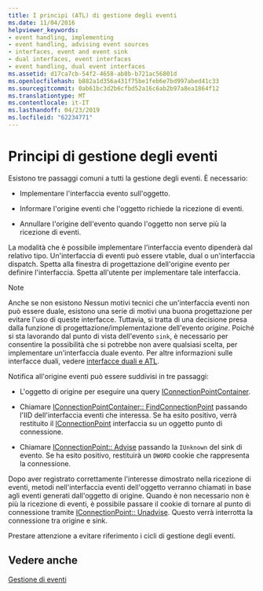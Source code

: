 ```yaml
---
title: I principi (ATL) di gestione degli eventi
ms.date: 11/04/2016
helpviewer_keywords:
- event handling, implementing
- event handling, advising event sources
- interfaces, event and event sink
- dual interfaces, event interfaces
- event handling, dual event interfaces
ms.assetid: d17ca7cb-54f2-4658-ab8b-b721ac56801d
ms.openlocfilehash: b882a1d356a431f75be1feb6e7bd997abed41c33
ms.sourcegitcommit: 0ab61bc3d2b6cfbd52a16c6ab2b97a8ea1864f12
ms.translationtype: MT
ms.contentlocale: it-IT
ms.lasthandoff: 04/23/2019
ms.locfileid: "62234771"
---
```

# <a name="event-handling-principles"></a>Principi di gestione degli eventi

Esistono tre passaggi comuni a tutti la gestione degli eventi. È necessario:

- Implementare l'interfaccia evento sull'oggetto.

- Informare l'origine eventi che l'oggetto richiede la ricezione di eventi.

- Annullare l'origine dell'evento quando l'oggetto non serve più la ricezione di eventi.

La modalità che è possibile implementare l'interfaccia evento dipenderà dal relativo tipo. Un'interfaccia di eventi può essere vtable, dual o un'interfaccia dispatch. Spetta alla finestra di progettazione dell'origine evento per definire l'interfaccia. Spetta all'utente per implementare tale interfaccia.

> [!NOTE]
>  Anche se non esistono Nessun motivi tecnici che un'interfaccia eventi non può essere duale, esistono una serie di motivi una buona progettazione per evitare l'uso di queste interfacce. Tuttavia, si tratta di una decisione presa dalla funzione di progettazione/implementazione dell'evento *origine*. Poiché si sta lavorando dal punto di vista dell'evento `sink`, è necessario per consentire la possibilità che si potrebbe non avere qualsiasi scelta, per implementare un'interfaccia duale evento. Per altre informazioni sulle interfacce duali, vedere [interfacce duali e ATL](../atl/dual-interfaces-and-atl.md).

Notifica all'origine eventi può essere suddivisi in tre passaggi:

- L'oggetto di origine per eseguire una query [IConnectionPointContainer](/windows/desktop/api/ocidl/nn-ocidl-iconnectionpointcontainer).

- Chiamare [IConnectionPointContainer:: FindConnectionPoint](/windows/desktop/api/ocidl/nf-ocidl-iconnectionpointcontainer-findconnectionpoint) passando l'IID dell'interfaccia eventi che interessa. Se ha esito positivo, verrà restituito il [IConnectionPoint](/windows/desktop/api/ocidl/nn-ocidl-iconnectionpoint) interfaccia su un oggetto punto di connessione.

- Chiamare [IConnectionPoint:: Advise](/windows/desktop/api/ocidl/nf-ocidl-iconnectionpoint-advise) passando la `IUnknown` del sink di evento. Se ha esito positivo, restituirà un `DWORD` cookie che rappresenta la connessione.

Dopo aver registrato correttamente l'interesse dimostrato nella ricezione di eventi, metodi nell'interfaccia eventi dell'oggetto verranno chiamati in base agli eventi generati dall'oggetto di origine. Quando è non necessario non è più la ricezione di eventi, è possibile passare il cookie di tornare al punto di connessione tramite [IConnectionPoint:: Unadvise](/windows/desktop/api/ocidl/nf-ocidl-iconnectionpoint-unadvise). Questo verrà interrotta la connessione tra origine e sink.

Prestare attenzione a evitare riferimento i cicli di gestione degli eventi.

## <a name="see-also"></a>Vedere anche

[Gestione di eventi](../atl/event-handling-and-atl.md)
